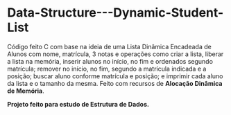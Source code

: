 # Data-Structure---Dynamic-Student-List


Código feito C com base na ideia de uma Lista Dinâmica Encadeada de Alunos com nome, matrícula, 3 notas e operações como criar a lista, liberar a lista na memória, inserir alunos no início, no fim e ordenados segundo matrícula; remover no início, no fim, segundo a matrícula indicada e a posição; buscar aluno conforme matrícula e posição; e imprimir cada aluno da lista e o tamanho da mesma. Feito com recursos de **Alocação Dinâmica de Memória**.

**Projeto feito para estudo de Estrutura de Dados.**
